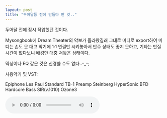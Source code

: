 ```yaml
---
layout: post
title: "두어달쯤 전에 만들다 만 것.."
---
```


두어달 전에 잠시 작업했던 것이다.

Mysongbook에 Dream Theater의 악보가 올라왔길래 그대로 미디로 export하여
미디는 손도 못 대고 악기에 1:1 연결만 시켜놓아서 반주 상태도 좋지 못하고,
기타는 만질 시간이 없다보니 배킹만 대충 쳐놓은 상태이다.

믹싱이나 EQ 같은 것은 신경쓸 수도 없다..-_-;

사용악기 및 VST:

Epiphone Les Paul Standard
TB-1 Preamp
Steinberg HyperSonic
BFD
Hardcore Bass
SIR(v.1010)
Ozone3

<audio src="/assets/images/d41d8cd98f00b204e9800998ecf8427e.mp3" controls preload></audio>


